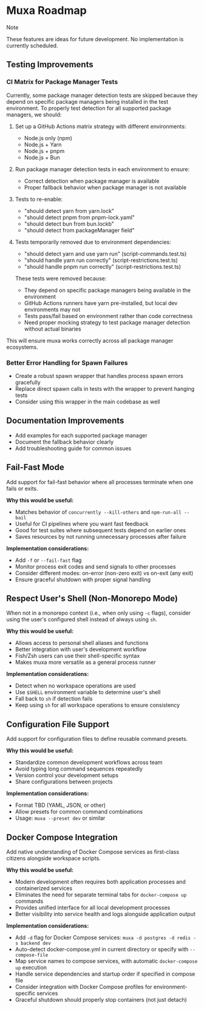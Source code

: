# Muxa Roadmap

> [!NOTE]
> These features are ideas for future development. No implementation is currently scheduled.

## Testing Improvements

### CI Matrix for Package Manager Tests

Currently, some package manager detection tests are skipped because they depend on specific package managers being installed in the test environment. To properly test detection for all supported package managers, we should:

1. Set up a GitHub Actions matrix strategy with different environments:
   - Node.js only (npm)
   - Node.js + Yarn
   - Node.js + pnpm
   - Node.js + Bun

2. Run package manager detection tests in each environment to ensure:
   - Correct detection when package manager is available
   - Proper fallback behavior when package manager is not available

3. Tests to re-enable:
   - "should detect yarn from yarn.lock"
   - "should detect pnpm from pnpm-lock.yaml"
   - "should detect bun from bun.lockb"
   - "should detect from packageManager field"

4. Tests temporarily removed due to environment dependencies:
   - "should detect yarn and use yarn run" (script-commands.test.ts)
   - "should handle yarn run correctly" (script-restrictions.test.ts)
   - "should handle pnpm run correctly" (script-restrictions.test.ts)

   These tests were removed because:
   - They depend on specific package managers being available in the environment
   - GitHub Actions runners have yarn pre-installed, but local dev environments may not
   - Tests pass/fail based on environment rather than code correctness
   - Need proper mocking strategy to test package manager detection without actual binaries

This will ensure muxa works correctly across all package manager ecosystems.

### Better Error Handling for Spawn Failures

- Create a robust spawn wrapper that handles process spawn errors gracefully
- Replace direct spawn calls in tests with the wrapper to prevent hanging tests
- Consider using this wrapper in the main codebase as well

## Documentation Improvements

- Add examples for each supported package manager
- Document the fallback behavior clearly
- Add troubleshooting guide for common issues

## Fail-Fast Mode

Add support for fail-fast behavior where all processes terminate when one fails or exits.

**Why this would be useful:**

- Matches behavior of `concurrently --kill-others` and `npm-run-all --bail`
- Useful for CI pipelines where you want fast feedback
- Good for test suites where subsequent tests depend on earlier ones
- Saves resources by not running unnecessary processes after failure

**Implementation considerations:**

- Add `-f` or `--fail-fast` flag
- Monitor process exit codes and send signals to other processes
- Consider different modes: on-error (non-zero exit) vs on-exit (any exit)
- Ensure graceful shutdown with proper signal handling

## Respect User's Shell (Non-Monorepo Mode)

When not in a monorepo context (i.e., when only using `-c` flags), consider using the user's configured shell instead of always using `sh`.

**Why this would be useful:**

- Allows access to personal shell aliases and functions
- Better integration with user's development workflow
- Fish/Zsh users can use their shell-specific syntax
- Makes muxa more versatile as a general process runner

**Implementation considerations:**

- Detect when no workspace operations are used
- Use `$SHELL` environment variable to determine user's shell
- Fall back to `sh` if detection fails
- Keep using `sh` for all workspace operations to ensure consistency

## Configuration File Support

Add support for configuration files to define reusable command presets.

**Why this would be useful:**

- Standardize common development workflows across team
- Avoid typing long command sequences repeatedly
- Version control your development setups
- Share configurations between projects

**Implementation considerations:**

- Format TBD (YAML, JSON, or other)
- Allow presets for common command combinations
- Usage: `muxa --preset dev` or similar

## Docker Compose Integration

Add native understanding of Docker Compose services as first-class citizens alongside workspace scripts.

**Why this would be useful:**

- Modern development often requires both application processes and containerized services
- Eliminates the need for separate terminal tabs for `docker-compose up` commands
- Provides unified interface for all local development processes
- Better visibility into service health and logs alongside application output

**Implementation considerations:**

- Add `-d` flag for Docker Compose services: `muxa -d postgres -d redis -s backend dev`
- Auto-detect docker-compose.yml in current directory or specify with `--compose-file`
- Map service names to compose services, with automatic `docker-compose up` execution
- Handle service dependencies and startup order if specified in compose file
- Consider integration with Docker Compose profiles for environment-specific services
- Graceful shutdown should properly stop containers (not just detach)

